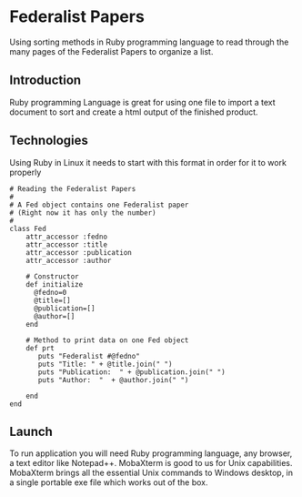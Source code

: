 # Federalist Papers 

Using sorting methods in Ruby programming language to read through the many pages of the Federalist Papers to organize a list.

## Introduction

Ruby programming Language is great for using one file to import a text document to sort and create a html output of the finished product.


## Technologies
Using Ruby in Linux it needs to start with this format in order for it to work properly 
```
# Reading the Federalist Papers 
#
# A Fed object contains one Federalist paper
# (Right now it has only the number)
#
class Fed
    attr_accessor :fedno
    attr_accessor :title
    attr_accessor :publication
    attr_accessor :author
    
    # Constructor
    def initialize
      @fedno=0
      @title=[]
      @publication=[]
      @author=[]
    end

    # Method to print data on one Fed object
    def prt
       puts "Federalist #@fedno"
       puts "Title: " + @title.join(" ")
       puts "Publication:  " + @publication.join(" ")
       puts "Author:  "  + @author.join(" ")
             
    end
end
```

## Launch
To run application you will need Ruby programming language, any browser, a text editor like Notepad++.
MobaXterm is good to us for Unix capabilities. MobaXterm brings all the essential Unix commands to Windows desktop, 
in a single portable exe file which works out of the box.
